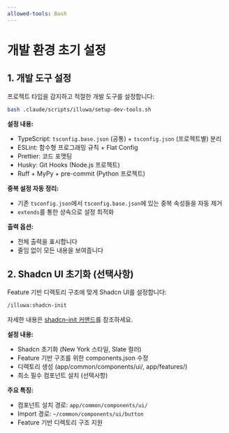 ```yaml
---
allowed-tools: Bash
---
```


# 개발 환경 초기 설정

## 1. 개발 도구 설정

프로젝트 타입을 감지하고 적절한 개발 도구를 설정합니다:

```bash
bash .claude/scripts/illuwa/setup-dev-tools.sh
```

**설정 내용:**
- TypeScript: `tsconfig.base.json` (공통) + `tsconfig.json` (프로젝트별) 분리
- ESLint: 함수형 프로그래밍 규칙 + Flat Config
- Prettier: 코드 포맷팅
- Husky: Git Hooks (Node.js 프로젝트)
- Ruff + MyPy + pre-commit (Python 프로젝트)

**중복 설정 자동 정리:**
- 기존 `tsconfig.json`에서 `tsconfig.base.json`에 있는 중복 속성들을 자동 제거
- `extends`를 통한 상속으로 설정 최적화

**출력 옵션:**
- 전체 출력을 표시합니다
- 줄임 없이 모든 내용을 보여줍니다

## 2. Shadcn UI 초기화 (선택사항)

Feature 기반 디렉토리 구조에 맞게 Shadcn UI를 설정합니다:

```bash
/illuwa:shadcn-init
```

자세한 내용은 [shadcn-init 커맨드](./shadcn-init.md)를 참조하세요.

**설정 내용:**
- Shadcn 초기화 (New York 스타일, Slate 컬러)
- Feature 기반 구조를 위한 components.json 수정
- 디렉토리 생성 (app/common/components/ui/, app/features/)
- 최소 필수 컴포넌트 설치 (선택사항)

**주요 특징:**
- 컴포넌트 설치 경로: `app/common/components/ui/`
- Import 경로: `~/common/components/ui/button`
- Feature 기반 디렉토리 구조 지원